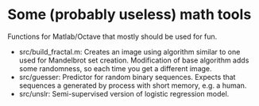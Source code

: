 Some (probably useless) math tools
==============

Functions for Matlab/Octave that mostly should be used for fun.

* src/build_fractal.m: Creates an image using algorithm similar to one used for Mandelbrot set creation. Modification of base algorithm adds some randomness, so each time you get a different image.
* src/guesser: Predictor for random binary sequences. Expects that sequences a generated by process with short memory, e.g. a human.
* src/unslr: Semi-supervised version of logistic regression model.

